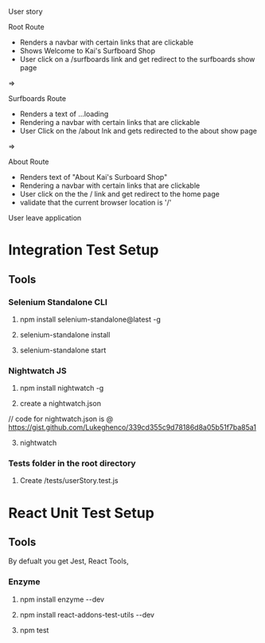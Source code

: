 User story 

  Root Route
  - Renders a navbar with certain links that are clickable 
  - Shows Welcome to Kai's Surfboard Shop
  - User click on a /surfboards link and get redirect to the surfboards show page 
 
  =>

  Surfboards Route 
  - Renders a text of ...loading 
  - Rendering a navbar with certain links that are clickable 
  - User Click on the /about lnk and gets redirected to the about show page 

  => 

  About Route 
  - Renders text of "About Kai's Surboard Shop" 
  - Rendering a navbar with certain links that are clickable 
  - User click on the the / link and get redirect to the home page 
  - validate that the current browser location is '/'

  User leave application

# Integration Test Setup 

## Tools 

### Selenium Standalone CLI 

1) npm install selenium-standalone@latest -g 

2) selenium-standalone install 

3) selenium-standalone start

### Nightwatch JS

1) npm install nightwatch -g

2) create a nightwatch.json 

// code for nightwatch.json is @ https://gist.github.com/Lukeghenco/339cd355c9d78186d8a05b51f7ba85a1

3) nightwatch

### Tests folder in the root directory

1) Create /tests/userStory.test.js


# React Unit Test Setup

## Tools 

By defualt you get Jest, React Tools, 

### Enzyme

1) npm install enzyme --dev

2) npm install react-addons-test-utils --dev

3) npm test
